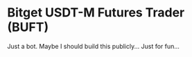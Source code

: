 # Bitget USDT-M Futures Trader (BUFT)

Just a bot. Maybe I should build this publicly... Just for fun...